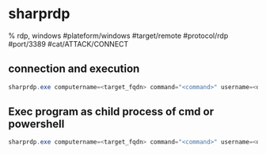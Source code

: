 # sharprdp
% rdp, windows
#plateform/windows  #target/remote  #protocol/rdp #port/3389 #cat/ATTACK/CONNECT 

## connection and execution
```powershell
sharprdp.exe computername=<target_fqdn> command="<command>" username=<domain_fqdn>\<user> password=<password>
```

## Exec program as child process of cmd or powershell
```powershell
sharprdp.exe computername=<target_fqdn> command="<command>" username=<domain_fqdn>\<user> password=<password> exec=cmd
```
